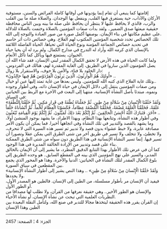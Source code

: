 ------------------------------------------------------------------------

إقامتها كما ينبغي أن تقام إنما يؤدونها في أوقاتها كاملة الفرائض والسنن،
مستوفية الأركان والآداب، حية يستغرق فيها القلب، وينفعل بها الوجدان.
والصلاة صلة ما بين القلب والرب، فالذي لا يحافظ عليها لا ينتظر أن يحافظ
على صلة ما بينه وبين الناس محافظة حقيقية مبعثها صدق الضمير.. ولقد بدأت
صفات المؤمنين بالصلاة وختمت بالصلاة للدلالة على عظيم مكانتها في بناء
الإيمان، بوصفها أكمل صورة من صور العبادة والتوجه إلى الله.  
تلك الخصائص تحدد شخصية المؤمنين المكتوب لهم الفلاح. وهي خصائص ذات أثر
حاسم في تحديد خصائص الجماعة المؤمنة ونوع الحياة التي تحياها. الحياة
الفاضلة اللائقة بالإنسان الذي كرمه الله وأراد له التدرج في مدارج الكمال.
ولم يرد له أن يحيا حياة الحيوان، يستمتع فيها ويأكل كما تأكل الأنعام.  
ولما كانت الحياة في هذه الأرض لا تحقق الكمال المقدر لبني الإنسان، فقد
شاء الله أن يصل المؤمنون الذين ساروا في الطريق، إلى الغاية المقدرة لهم،
هنالك في الفردوس، دار الخلود بلا فناء، والأمن بلا خوف، والاستقرار بلا
زوال:  
«أُولئِكَ هُمُ الْوارِثُونَ، الَّذِينَ يَرِثُونَ الْفِرْدَوْسَ هُمْ فِيها خالِدُونَ» ..  
وتلك غاية الفلاح الذي كتبه الله للمؤمنين. وليس بعدها من غاية تمتد إليها
عين أو خيال..  
ومن صفات المؤمنين ينتقل إلى دلائل الإيمان في حياة الإنسان ذاته، وفي
أطوار وجوده ونموه، مبتدئا بأصل النشأة الإنسانية، منتهيا إلى البعث في
الآخرة مع الربط بين الحياتين في السياق:  
«وَلَقَدْ خَلَقْنَا الْإِنْسانَ مِنْ سُلالَةٍ مِنْ طِينٍ. ثُمَّ جَعَلْناهُ نُطْفَةً فِي قَرارٍ مَكِينٍ. ثُمَّ
خَلَقْنَا النُّطْفَةَ عَلَقَةً، فَخَلَقْنَا الْعَلَقَةَ مُضْغَةً، فَخَلَقْنَا الْمُضْغَةَ عِظاماً، فَكَسَوْنَا
الْعِظامَ لَحْماً. ثُمَّ أَنْشَأْناهُ خَلْقاً آخَرَ. فَتَبارَكَ اللَّهُ أَحْسَنُ الْخالِقِينَ. ثُمَّ إِنَّكُمْ بَعْدَ
ذلِكَ لَمَيِّتُونَ. ثُمَّ إِنَّكُمْ يَوْمَ الْقِيامَةِ تُبْعَثُونَ» ..  
وفي أطوار هذه النشأة، وتتابعها بهذا النظام، وبهذا الاطراد، ما يشهد بوجود
المنشئ أولا، وما يشهد بالقصد والتدبير في تلك النشأة وفي اتجاهها أخيرا.
فما يمكن أن يكون الأمر مصادفة عابرة، ولا خبط عشواء بدون قصد ولا تدبير ثم
تسير هذه السيرة التي لا تنحرف، ولا تخطئ، ولا تتخلف ولا تسير في طريق آخر
من شتى الطرق التي يمكن عقلا وتصورا أن تسير فيها. إنما تسير النشأة
الإنسانية في هذا الطريق دون سواه من شتى الطرق الممكنة بناء على قصد
وتدبير من الإرادة الخالقة المدبرة في هذا الوجود.  
كما أن في عرض تلك الأطوار بهذا التتابع الدقيق المطرد، ما يشير إلى أن
الإيمان بالخالق المدبر، والسير على نهج المؤمنين الذي بينه في المقطع
السابق.. هو وحده الطريق إلى بلوغ الكمال المقدر لتلك النشأة في الحياتين:
الدنيا والآخرة. وهذا هو المحور الذي يجمع بين المقطعين في سياق السورة.  
«وَلَقَدْ خَلَقْنَا الْإِنْسانَ مِنْ سُلالَةٍ مِنْ طِينٍ» .. وهذا النص يشير إلى أطوار النشأة
الإنسانية ولا يحددها.  
فيفيد أن الإنسان مر بأطوار مسلسلة، من الطين إلى الإنسان. فالطين هو
المصدر الأول، أو الطور الأول.  
والإنسان هو الطور الأخير.. وهي حقيقة نعرفها من القرآن، ولا نطلب لها
مصداقا من النظريات العلمية التي تبحث عن نشأة الإنسان، أو نشأة الأحياء.  
إن القرآن يقرر هذه الحقيقة ليتخذها مجالا للتدبر في صنع الله، ولتأمل
النقلة البعيدة بين الطين وهذا الإنسان

------------------------------------------------------------------------

الجزء: 4 ¦ الصفحة: 2457
